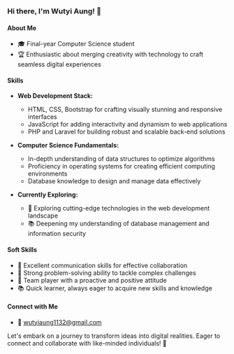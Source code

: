 ### Hi there, I'm Wutyi Aung! 👋

#### About Me
- 🎓 Final-year Computer Science student
- 🏆 Enthusiastic about merging creativity with technology to craft seamless digital experiences

#### Skills
- **Web Development Stack:**
  - HTML, CSS, Bootstrap for crafting visually stunning and responsive interfaces
  - JavaScript for adding interactivity and dynamism to web applications
  - PHP and Laravel for building robust and scalable back-end solutions

- **Computer Science Fundamentals:**
  - In-depth understanding of data structures to optimize algorithms
  - Proficiency in operating systems for creating efficient computing environments
  - Database knowledge to design and manage data effectively

- **Currently Exploring:**
  - 🚀 Exploring cutting-edge technologies in the web development landscape
  - 📚 Deepening my understanding of database management and information security

#### Soft Skills
- 💬 Excellent communication skills for effective collaboration
- 🚀 Strong problem-solving ability to tackle complex challenges
- 🤝 Team player with a proactive and positive attitude
- 📚 Quick learner, always eager to acquire new skills and knowledge

#### Connect with Me
- 📧 wutyiaung1132@gmail.com

Let's embark on a journey to transform ideas into digital realities. Eager to connect and collaborate with like-minded individuals! 🌟

